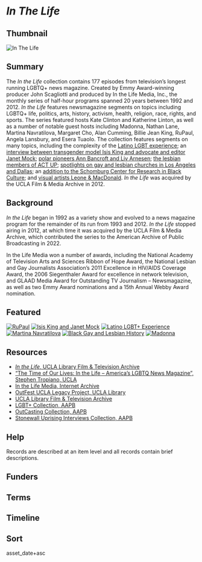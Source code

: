 # <em>In The Life</em>

## Thumbnail

![<em>In The Life</em>](https://s3.amazonaws.com/americanarchive.org/special-collections/INFLECT_new_avatar_green+1400_72.jpg "In the Life")

## Summary

The *In the Life* collection contains 177 episodes from television’s longest running LGBTQ+ news magazine. Created by Emmy Award-winning producer John Scagliotti and produced by In the Life Media, Inc., the monthly series of half-hour programs spanned 20 years between 1992 and 2012. *In the Life* features newsmagazine segments on topics including LGBTQ+ life, politics, arts, history, activism, health, religion, race, rights, and sports. The series featured hosts Kate Clinton and Katherine Linton, as well as a number of notable guest hosts including Madonna, Nathan Lane, Martina Navratilova, Margaret Cho, Alan Cumming, Billie Jean King, RuPaul, Angela Lansbury, and Esera Tuaolo. The collection features segments on many topics, including the complexity of the [Latino LGBT experience](https://americanarchive.org/catalog/cpb-aacip-6b726b44360); an [interview between transgender model Isis King and advocate and editor Janet Mock](https://americanarchive.org/catalog/cpb-aacip-8187d94a018); [polar pioneers Ann Bancroft and Liv Arnesen](https://americanarchive.org/catalog/cpb-aacip-93eff07969c); [the lesbian members of ACT UP](https://americanarchive.org/catalog/cpb-aacip-33fd174552c); [spotlights on gay and lesbian churches in Los Angeles and Dallas](https://americanarchive.org/catalog/cpb-aacip-16335024171); an [addition to the Schomburg Center for Research in Black Culture](https://americanarchive.org/catalog/cpb-aacip-3ed99d07b35); and [visual artists Leone & MacDonald](https://americanarchive.org/catalog/cpb-aacip-81c57c396df). *In the Life* was acquired by the UCLA Film & Media Archive in 2012.

## Background

*In the Life* began in 1992 as a variety show and evolved to a news magazine program for the remainder of its run from 1993 and 2012. *In the Life* stopped airing in 2012, at which time it was acquired by the UCLA Film & Media Archive, which contributed the series to the American Archive of Public Broadcasting in 2022.

In the Life Media won a number of awards, including the National Academy of Television Arts and Sciences Ribbon of Hope Award, the National Lesbian and Gay Journalists Association’s 2011 Excellence in HIV/AIDS Coverage Award, the 2006 Siegenthaler Award for excellence in network television, and GLAAD Media Award for Outstanding TV Journalism – Newsmagazine, as well as two Emmy Award nominations and a 15th Annual Webby Award nomination. 

## Featured

[![RuPaul](https://s3.amazonaws.com/americanarchive.org/special-collections/aapb_tile.png)](/catalog/cpb-aacip-37defc3ead2)
[![Isis King and Janet Mock](https://s3.amazonaws.com/americanarchive.org/special-collections/aapb_tile.png)](/catalog/cpb-aacip-8187d94a018)
[![Latino LGBT+ Experience](https://s3.amazonaws.com/americanarchive.org/special-collections/aapb_tile.png)](/catalog/cpb-aacip-6b726b44360)
[![Martina Navratilova](https://s3.amazonaws.com/americanarchive.org/special-collections/aapb_tile.png)](/catalog/cpb-aacip-39698e157df)
[![Black Gay and Lesbian History](https://s3.amazonaws.com/americanarchive.org/special-collections/aapb_tile.png)](/catalog/cpb-aacip-3ed99d07b35)
[![Madonna](https://s3.amazonaws.com/americanarchive.org/special-collections/aapb_tile.png)](/catalog/cpb-aacip-10a03687bba)

## Resources

- [*In the Life*, UCLA Library Film & Television Archive](https://www.cinema.ucla.edu/collections/inthelife)
- [“The Time of Our Lives: In the Life – America’s LGBTQ News Magazine”, Stephen Tropiano, UCLA](https://www.cinema.ucla.edu/collections/inthelife/history/time-of-our-lives)
- [In the Life Media, Internet Archive](https://web.archive.org/web/20131214130531/http://www.itlmedia.org/)
- [OutFest UCLA Legacy Project, UCLA Library](https://www.cinema.ucla.edu/collections/outfest-ucla-legacy-project)
- [UCLA Library Film & Television Archive](https://www.cinema.ucla.edu)
- [LGBT+ Collection, AAPB](https://americanarchive.org/special_collections/lgbt)
- [OutCasting Collection, AAPB](https://americanarchive.org/special_collections/outcasting)
- [Stonewall Uprising Interviews Collection, AAPB](https://americanarchive.org/special_collections/stonewall-uprising-interviews)

## Help

Records are described at an item level and all records contain brief descriptions.

## Funders

## Terms

## Timeline

## Sort

asset_date+asc
